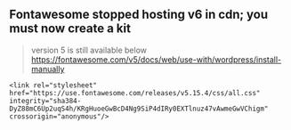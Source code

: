 ## Fontawesome stopped hosting v6 in cdn; you must now create a kit
> version 5 is still available below
> https://fontawesome.com/v5/docs/web/use-with/wordpress/install-manually
```
<link rel="stylesheet" href="https://use.fontawesome.com/releases/v5.15.4/css/all.css" integrity="sha384-DyZ88mC6Up2uqS4h/KRgHuoeGwBcD4Ng9SiP4dIRy0EXTlnuz47vAwmeGwVChigm" crossorigin="anonymous"/>
```
